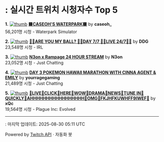 # : 실시간 트위치 시청자수 Top 5

**1.** [![thumb](https://static-cdn.jtvnw.net/previews-ttv/live_user_caseoh_-320x180.jpg)](https://twitch.tv/caseoh_)
**[🟨CASEOH'S WATERPARK🟨](https://twitch.tv/caseoh_)** by **caseoh_**<br>56,201명 시청  - Waterpark Simulator

**2.** [![thumb](https://static-cdn.jtvnw.net/previews-ttv/live_user_ddg-320x180.jpg)](https://twitch.tv/DDG)
**[🏀💕ARE YOU MY BALL? 🏀💕DAY 7/7 🏀💕LIVE 24/7🏀💕](https://twitch.tv/DDG)** by **DDG**<br>23,548명 시청  - IRL

**3.** [![thumb](https://static-cdn.jtvnw.net/previews-ttv/live_user_n3on-320x180.jpg)](https://twitch.tv/N3on)
**[N3on x Rampage 24 HOUR STREAM](https://twitch.tv/N3on)** by **N3on**<br>23,052명 시청  - Just Chatting

**4.** [![thumb](https://static-cdn.jtvnw.net/previews-ttv/live_user_yourragegaming-320x180.jpg)](https://twitch.tv/yourragegaming)
**[DAY 3 POKEMON HAWAII MARATHON WITH CINNA AGENT & EMILY](https://twitch.tv/yourragegaming)** by **yourragegaming**<br>21,489명 시청  - Just Chatting

**5.** [![thumb](https://static-cdn.jtvnw.net/previews-ttv/live_user_xqc-320x180.jpg)](https://twitch.tv/xQc)
**[🧠LIVE🧠CLICK🧠HERE🧠WOW🧠DRAMA🧠NEWS🧠TUNE IN🧠QUICKLY🧠AHHHHHHHHHHHHHHHHH🧠OMG🧠FKJHFKUWHFF9IWEF🧠](https://twitch.tv/xQc)** by **xQc**<br>19,564명 시청  - Plague Inc: Evolved


---
: 마지막 업데이트: 2025-08-30 05:11 UTC

Powered by [Twitch API](https://dev.twitch.tv/docs/api/reference) · 자동화 봇